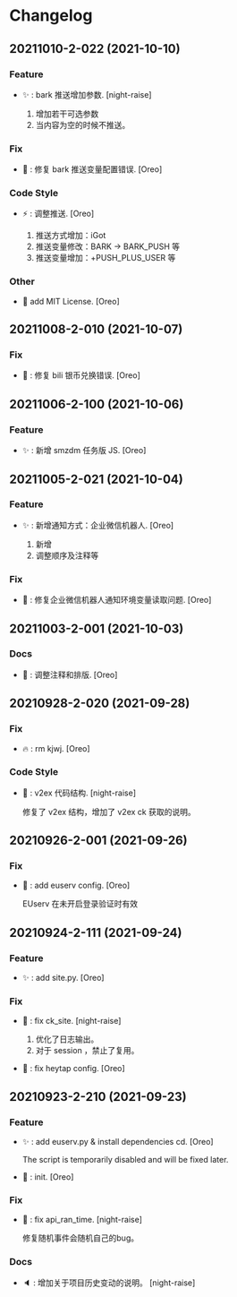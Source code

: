 # Changelog


## 20211010-2-022 (2021-10-10)

### Feature

* :sparkles: : bark 推送增加参数. [night-raise]

  1. 增加若干可选参数
  2. 当内容为空的时候不推送。

### Fix

* :bug: : 修复 bark 推送变量配置错误. [Oreo]

### Code Style

* :zap: : 调整推送. [Oreo]

  1. 推送方式增加：iGot
  2. 推送变量修改：BARK -> BARK_PUSH 等
  3. 推送变量增加：+PUSH_PLUS_USER 等

### Other

* :page_facing_up: add MIT License. [Oreo]


## 20211008-2-010 (2021-10-07)

### Fix

* :bug: : 修复 bili 银币兑换错误. [Oreo]


## 20211006-2-100 (2021-10-06)

### Feature

* :sparkles: : 新增 smzdm 任务版 JS. [Oreo]


## 20211005-2-021 (2021-10-04)

### Feature

* :sparkles: : 新增通知方式：企业微信机器人. [Oreo]

  1. 新增
  2. 调整顺序及注释等

### Fix

* :bug: : 修复企业微信机器人通知环境变量读取问题. [Oreo]


## 20211003-2-001 (2021-10-03)

### Docs

* :memo: : 调整注释和排版. [Oreo]


## 20210928-2-020 (2021-09-28)

### Fix

* :fire: : rm kjwj. [Oreo]

### Code Style

* :art: : v2ex 代码结构. [night-raise]

  修复了 v2ex 结构，增加了 v2ex ck 获取的说明。


## 20210926-2-001 (2021-09-26)

### Fix

* :wrench: : add euserv config. [Oreo]

  EUserv 在未开启登录验证时有效


## 20210924-2-111 (2021-09-24)

### Feature

* :sparkles: : add site.py. [Oreo]

### Fix

* :bug: : fix ck_site. [night-raise]

  1. 优化了日志输出。
  2. 对于 session ，禁止了复用。

* :wrench: : fix heytap config. [Oreo]


## 20210923-2-210 (2021-09-23)

### Feature

* :sparkles: : add euserv.py & install dependencies cd. [Oreo]

  The script is temporarily disabled and will be fixed later.

* :tada: : init. [Oreo]

### Fix

* :bug: : fix api_ran_time. [night-raise]

  修复随机事件会随机自己的bug。

### Docs

* :speaker: : 增加关于项目历史变动的说明。 [night-raise]


